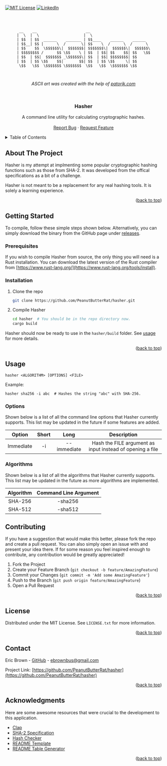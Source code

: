 <a name="readme-top"></a>


[![MIT License][license-shield]][license-url]
[![LinkedIn][linkedin-shield]][linkedin-url]


<!-- PROJECT LOGO -->
<br />
  <div align="center">

```

 __    __                      __                           
|  \  |  \                    |  \                          
| $$  | $$  ______    _______ | $$____    ______    ______  
| $$__| $$ |      \  /       \| $$    \  /      \  /      \ 
| $$    $$  \$$$$$$\|  $$$$$$$| $$$$$$$\|  $$$$$$\|  $$$$$$\
| $$$$$$$$ /      $$ \$$    \ | $$  | $$| $$    $$| $$   \$$
| $$  | $$|  $$$$$$$ _\$$$$$$\| $$  | $$| $$$$$$$$| $$      
| $$  | $$ \$$    $$|       $$| $$  | $$ \$$     \| $$      
 \$$   \$$  \$$$$$$$ \$$$$$$$  \$$   \$$  \$$$$$$$ \$$      
                                                            


```
  <i><p align="center"> ASCII art was created with the help of <a href="https://patorjk.com/software/taag/">patorjk.com</a></p></i>
  
  <br>
  <h3 align="center">Hasher</h3>

  <p align="center">
    A command line utility for calculating cryptographic hashes. 
    <br />
    <br />
    <a href="https://github.com/PeanutButterRat/hasher/issues">Report Bug</a>
    ·
    <a href="https://github.com/PeanutButterRat/hasher/issues">Request Feature</a>
  </p>
</div>



<!-- TABLE OF CONTENTS -->
<details>
  <summary>Table of Contents</summary>
  <ol>
    <li>
      <a href="#about-the-project">About The Project</a>
    </li>
    <li>
      <a href="#getting-started">Getting Started</a>
      <ul>
        <li><a href="#prerequisites">Prerequisites</a></li>
        <li><a href="#installation">Installation</a></li>
      </ul>
    </li>
    <li>
      <a href="#usage">Usage</a>
      <ul>
        <li><a href="#options">Options</a></li>
        <li><a href="#algorithms">Algorithms</a></li>
      </ul>
    </li>
    <li><a href="#contributing">Contributing</a></li>
    <li><a href="#license">License</a></li>
    <li><a href="#contact">Contact</a></li>
    <li><a href="#acknowledgments">Acknowledgments</a></li>
  </ol>
</details>



<!-- ABOUT THE PROJECT -->
## About The Project

Hasher is my attempt at implmenting some popular cryptographic hashing functions such as those from SHA-2. It was developed from the offical specifications as a bit of a challenge.

Hasher is not meant to be a replacement for any real hashing tools. It is solely a learning experience.

<p align="right">(<a href="#readme-top">back to top</a>)</p>

<!-- GETTING STARTED -->
## Getting Started

To compile, follow these simple steps shown below. Alternatively, you can simply download the binary from the GitHub page under [releases](https://github.com/PeanutButterRat/hasher/releases/).

### Prerequisites

If you wish to compile Hasher from source, the only thing you will need is a Rust installation. You can download the latest version of the Rust compiler from [https://www.rust-lang.org/](https://www.rust-lang.org/tools/install).

### Installation

1. Clone the repo
   ```sh
   git clone https://github.com/PeanutButterRat/hasher.git
   ```
2. Compile Hasher
   ```sh
   cd hasher  # You should be in the repo directory now.
   cargo build
   ```

Hasher should now be ready to use in the ```hasher/build``` folder. See [usage](#usage) for more details. 


<p align="right">(<a href="#readme-top">back to top</a>)</p>



<!-- USAGE EXAMPLES -->
## Usage

```
hasher <ALGORITHM> [OPTIONS] <FILE>
```

Example:
```
hasher sha256 -i abc  # Hashes the string "abc" with SHA-256.
```

<!-- SUPPORTED OPTIONS -->
### Options
Shown below is a list of all the command line options that Hasher currently supports. This list may be updated in the future if some features are added.

| Option      | Short   | Long          | Description                                                 |
|:-----------:|:-------:|:-------------:|:-----------------------------------------------------------:|
| Immediate   | -i      | --immediate   | Hash the FILE argument as input instead of opening a file   |

<!-- SUPPORTED ALGORITHMS -->
### Algorithms

Shown below is a list of all the algorithms that Hasher currently supports. This list may be updated in the future as more algorithms are implemented.

| Algorithm   | Command Line Argument   |
|:-----------:|:-----------------------:|
| SHA-256     | -sha256                 |
| SHA-512     | -sha512                 |


<!-- CONTRIBUTING -->
## Contributing

If you have a suggestion that would make this better, please fork the repo and create a pull request. You can also simply open an issue with and present your idea there. If for some reason you feel inspired enough to contribute, any contribution would be greatly appreciated!

1. Fork the Project
2. Create your Feature Branch (`git checkout -b feature/AmazingFeature`)
3. Commit your Changes (`git commit -m 'Add some AmazingFeature'`)
4. Push to the Branch (`git push origin feature/AmazingFeature`)
5. Open a Pull Request

<p align="right">(<a href="#readme-top">back to top</a>)</p>



<!-- LICENSE -->
## License

Distributed under the MIT License. See `LICENSE.txt` for more information.

<p align="right">(<a href="#readme-top">back to top</a>)</p>



<!-- CONTACT -->
## Contact

Eric Brown - [GitHub](https://github.com/PeanutButterRat) - ebrownbus@gmail.com

Project Link: [https://github.com/PeanutButterRat/hasher](https://github.com/PeanutButterRat/hasher)

<p align="right">(<a href="#readme-top">back to top</a>)</p>



<!-- ACKNOWLEDGMENTS -->
## Acknowledgments

Here are some awesome resources that were crucial to the development to this application.

* [Clap](https://github.com/clap-rs/clap)
* [SHA-2 Specification](https://csrc.nist.gov/files/pubs/fips/180-2/final/docs/fips180-2.pdf)
* [Hash Checker](https://emn178.github.io/online-tools/sha256.html)
* [README Template](https://github.com/othneildrew/Best-README-Template)
* [README Table Generator](https://www.tablesgenerator.com/markdown_tables)
<p align="right">(<a href="#readme-top">back to top</a>)</p>


[license-shield]: https://img.shields.io/github/license/othneildrew/Best-README-Template.svg?style=for-the-badge
[license-url]: https://github.com/PeanutButterRat/hasher/LICENSE
[linkedin-shield]: https://img.shields.io/badge/-LinkedIn-black.svg?style=for-the-badge&logo=linkedin&colorB=555
[linkedin-url]: https://www.linkedin.com/in/eric-brown-b0a258202/
